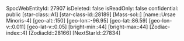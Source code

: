 ﻿---
location: [86.59,-96.95,150]
type: Station
tags:
- astro/Star

---
SpocWebEntityId: 27907
isDeleted: false
isReadOnly: false
confidential: public
[star-class::A1]
[star-class-id::28189]
[Mass-sol::]
[name::Ursae Minoris-4]
[geo-alt::150]
[geo-lon::-96.95]
[geo-lat::86.59]
[geo-lon-v::0.011]
[geo-lat-v::0.05]
[bright-min::44]
[bright-max::44]
[Zodiac-index::4]
[ZodiacId::28166]
[NextStarId::27834]

